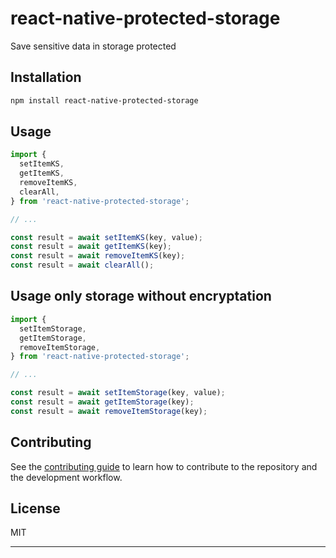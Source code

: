 # react-native-protected-storage

Save sensitive data in storage protected

## Installation

```sh
npm install react-native-protected-storage
```

## Usage

```js
import {
  setItemKS,
  getItemKS,
  removeItemKS,
  clearAll,
} from 'react-native-protected-storage';

// ...

const result = await setItemKS(key, value);
const result = await getItemKS(key);
const result = await removeItemKS(key);
const result = await clearAll();
```

## Usage only storage without encryptation

```js
import {
  setItemStorage,
  getItemStorage,
  removeItemStorage,
} from 'react-native-protected-storage';

// ...

const result = await setItemStorage(key, value);
const result = await getItemStorage(key);
const result = await removeItemStorage(key);
```

## Contributing

See the [contributing guide](CONTRIBUTING.md) to learn how to contribute to the repository and the development workflow.

## License

MIT

---

